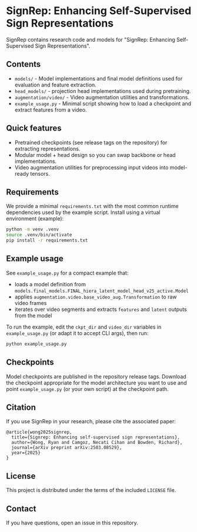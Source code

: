 
# SignRep: Enhancing Self-Supervised Sign Representations

SignRep contains research code and models for "SignRep: Enhancing Self-Supervised Sign Representations".

## Contents

- `models/` - Model implementations and final model definitions used for evaluation and feature extraction.
- `head_models/` - projection head implementations used during pretraining.
- `augmentation/video/` - Video augmentation utilities and transformations.
- `example_usage.py` - Minimal script showing how to load a checkpoint and extract features from a video.

## Quick features

- Pretrained checkpoints (see release tags on the repository) for extracting representations.
- Modular model + head design so you can swap backbone or head implementations.
- Video augmentation utilities for preprocessing input videos into model-ready tensors.

## Requirements

We provide a minimal `requirements.txt` with the most common runtime dependencies used by the example script. 
Install using a virtual environment (example):

```bash
python -m venv .venv
source .venv/bin/activate
pip install -r requirements.txt
```

## Example usage

See `example_usage.py` for a compact example that:

- loads a model definition from `models.final_models.FINAL_hiera_latent_model_head_v25_active.Model`
- applies `augmentation.video.base_video_aug.Transformation` to raw video frames
- iterates over video segments and extracts `features` and `latent` outputs from the model

To run the example, edit the `ckpt_dir` and `video_dir` variables in `example_usage.py` (or adapt it to accept CLI args), then run:

```bash
python example_usage.py
```

## Checkpoints

Model checkpoints are published in the repository release tags. Download the checkpoint appropriate for the model architecture you want to use and point `example_usage.py` (or your own script) at the checkpoint path.

## Citation

If you use SignRep in your research, please cite the associated paper:

```cite
@article{wong2025signrep,
  title={Signrep: Enhancing self-supervised sign representations},
  author={Wong, Ryan and Camgoz, Necati Cihan and Bowden, Richard},
  journal={arXiv preprint arXiv:2503.08529},
  year={2025}
}
```


## License

This project is distributed under the terms of the included `LICENSE` file.

## Contact

If you have questions, open an issue in this repository.
